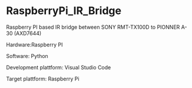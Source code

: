 # RaspberryPi_IR_Bridge
Raspberry PI based IR bridge between SONY RMT-TX100D to PIONNER A-30 (AXD7644)


Hardware:Raspberry PI

Software: Python

Development plattform:
Visual Studio Code

Target plattform:
Raspberry Pi
